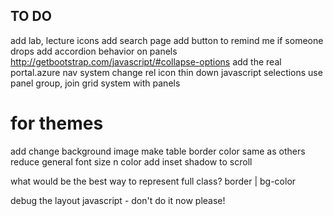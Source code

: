 
## TO DO
add lab, lecture icons
add search page
add button to remind me if someone drops
add accordion behavior on panels http://getbootstrap.com/javascript/#collapse-options
add the real portal.azure nav system
change rel icon
thin down javascript selections
use panel group, join grid system with panels


# for themes
add change background image
make table border color same as others
reduce general font size n color
add inset shadow to scroll

what would be the best way to represent full class? border | bg-color

debug the layout javascript - don't do it now please!